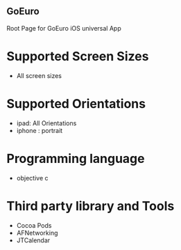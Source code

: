 ## GoEuro
Root Page for GoEuro iOS universal App

# Supported Screen Sizes

- All screen sizes

# Supported Orientations 

- ipad: All Orientations
- iphone : portrait


# Programming language

- objective c

# Third party library and Tools

- Cocoa Pods
- AFNetworking
- JTCalendar


